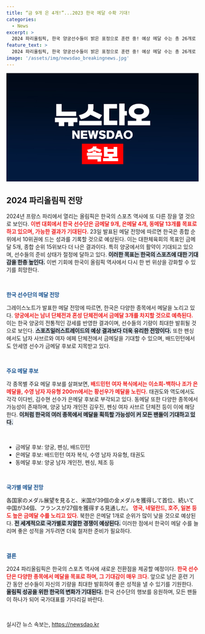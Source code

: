 ```yaml
---
title: “금 9개 은 4개!”...2023 한국 메달 수확 기대!
categories:
  - News
excerpt: >
  2024 파리올림픽, 한국 양궁선수들이 밝은 표정으로 훈련 중! 예상 메달 수는 총 26개로 금메달 9개 달성 가능성이 높아져. 국가 목표를 초과 달성하며 종합 10위도 바라본다.
feature_text: >
  2024 파리올림픽, 한국 양궁선수들이 밝은 표정으로 훈련 중! 예상 메달 수는 총 26개로 금메달 9개 달성 가능성이 높아져. 국가 목표를 초과 달성하며 종합 10위도 바라본다.
image: '/assets/img/newsdao_breakingnews.jpg'
---
```


<p><img src="/assets/img/newsdao_breakingnews.jpg" alt="pcversion 속보" /></p>

<h2 data-ke-size="size26">2024 파리올림픽 전망</h2>

<p data-ke-size="size16">2024년 프랑스 파리에서 열리는 올림픽은 한국의 스포츠 역사에 또 다른 장을 열 것으로 보인다. <b><span style="color: #ee2323;">이번 대회에서 한국 선수단은 금메달 9개, 은메달 4개, 동메달 13개를 목표로 하고 있으며, 가능한 결과가 기대된다.</span></b> 23일 발표된 메달 전망에 따르면 한국은 종합 순위에서 10위권에 드는 성과를 기록할 것으로 예상된다. 이는 대한체육회의 목표인 금메달 5개, 종합 순위 15위보다 더 나은 결과이다. 특히 양궁에서의 활약이 기대되고 있으며, 선수들의 준비 상태가 절정에 달하고 있다. <b><span style="background-color: #21538527;">이러한 목표는 한국의 스포츠에 대한 기대감을 한층 높인다.</span></b> 이번 기회에 한국이 올림픽 역사에서 다시 한 번 위상을 강화할 수 있기를 희망한다.</p>

<p data-ke-size="size16">&nbsp;</p>

<p><b><span style="color: #1a5490;">한국 선수단의 메달 전망</span></b> </p>

<p data-ke-size="size16">그레이스노트가 발표한 메달 전망에 따르면, 한국은 다양한 종목에서 메달을 노리고 있다. <b><span style="color: #ee2323;">양궁에서는 남녀 단체전과 혼성 단체전에서 금메달 3개를 차지할 것으로 예측된다.</span></b> 이는 한국 양궁의 전통적인 강세를 반영한 결과이며, 선수들의 기량이 최대한 발휘될 것으로 보인다. <b><span style="background-color: #21538527;">스포츠일러스트레이드의 예상 결과보다 더욱 유리한 전망이다.</span></b> 또한 펜싱에서도 남자 사브르와 여자 에페 단체전에서 금메달을 기대할 수 있으며, 배드민턴에서도 안세영 선수가 금메달 후보로 지목받고 있다.</p>

<p data-ke-size="size16">&nbsp;</p>

<p><b><span style="color: #1a5490;">주요 메달 후보</span></b></p>

<p data-ke-size="size16">각 종목별 주요 메달 후보를 살펴보면, <b><span style="color: #ee2323;">배드민턴 여자 복식에서는 이소희-백하나 조가 은메달을, 수영 남자 자유형 200ｍ에서는 황선우가 메달을 노린다.</span></b> 태권도와 역도에서도 각각 이다빈, 김수현 선수가 은메달 후보로 부각되고 있다. 동메달 또한 다양한 종목에서 가능성이 존재하며, 양궁 남자 개인전 김우진, 펜싱 여자 사브르 단체전 등이 이에 해당한다. <b><span style="background-color: #21538527;">이처럼 한국의 여러 종목에서 메달을 획득할 가능성이 커 모든 팬들이 기대하고 있다.</span></b></p>

<p data-ke-size="size16">&nbsp;</p>

<ul>
    <li>금메달 후보: 양궁, 펜싱, 배드민턴</li>
    <li>은메달 후보: 배드민턴 여자 복식, 수영 남자 자유형, 태권도</li>
    <li>동메달 후보: 양궁 남자 개인전, 펜싱, 체조 등</li>
</ul>

<p data-ke-size="size16">&nbsp;</p>

<p><b><span style="color: #1a5490;">국가별 메달 전망</span></b></p>

<p data-ke-size="size16">各国家のメダル展望を見ると、米国が39個の金メダルを獲得して首位、続いて中国が34個、フランスが27個を獲得する見通しだ。 <b><span style="color: #ee2323;">영국, 네덜란드, 호주, 일본 등도 높은 금메달 수를 노리고 있다.</span></b> 북한은 은메달 1개로 순위가 많이 낮을 것으로 예상된다. <b><span style="background-color: #21538527;">전 세계적으로 국가별로 치열한 경쟁이 예상된다.</span></b> 이러한 점에서 한국이 메달 수를 늘리며 좋은 성적을 거두려면 더욱 철저한 준비가 필요하다.</p>

<p data-ke-size="size16">&nbsp;</p>

<p><b><span style="color: #1a5490;">결론</span></b></p>

<p data-ke-size="size16">2024 파리올림픽은 한국의 스포츠 역사에 새로운 전환점을 제공할 예정이다. <b><span style="color: #ee2323;">한국 선수단은 다양한 종목에서 메달을 목표로 하며, 그 기대감이 매우 크다.</span></b> 앞으로 남은 훈련 기간 동안 선수들이 자신의 기량을 최대한 발휘하여 좋은 성적을 낼 수 있기를 기원한다. <b><span style="background-color: #21538527;">올림픽 성공을 위한 한국의 변화가 기대된다.</span></b> 한국 선수단의 행보를 응원하며, 모든 팬들이 하나가 되어 국가대표를 기다리길 바란다.</p>

<p data-ke-size="size16">&nbsp;</p>
실시간 뉴스 속보는, <a href="https://newsdao.kr" rel="dofollow">https://newsdao.kr</a>


